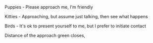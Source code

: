 Puppies - Please approach me, I'm friendly

Kitties - Approaching, but assume just talking, then see what happens

Birds - It's ok to present yourself to me, but I prefer to initiate contact 

Distance of the approach green closes, 